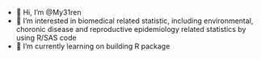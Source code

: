 - 👋 Hi, I’m @My31ren
- 👀 I’m interested in biomedical related statistic, including environmental, choronic disease and reproductive epidemiology related statistics by using R/SAS code
- 🌱 I’m currently learning on building R package 


<!---
My31ren/My31ren is just my private repository for storing my learning note on R/SAS code for now 
--->

